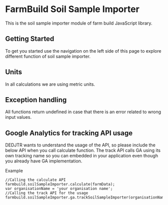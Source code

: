 # FarmBuild Soil Sample Importer

This is the soil sample importer module of farm build JavaScript library.


## Getting Started

To get you started use the navigation on the left side of this page to explore different function of soil sample importer.


## Units
In all calculations we are using metric units.

## Exception handling
All functions return undefined in case that there is an error related to wrong input values.

## Google Analytics for tracking API usage
DEDJTR wants to understand the usage of the API, so please include the below API when you call calculate function.
The track API calls GA using its own tracking name so you can embedded in your application even though you already have
GA implementation.

Example
```
//Calling the calculate API
farmbuild.soilSampleImporter.calculate(farmData);
var organisationName = 'your organisation name';
//Calling the track API for the usage
farmbuild.soilSampleImporter.ga.trackSoilSampleImporter(organisationName);
```

